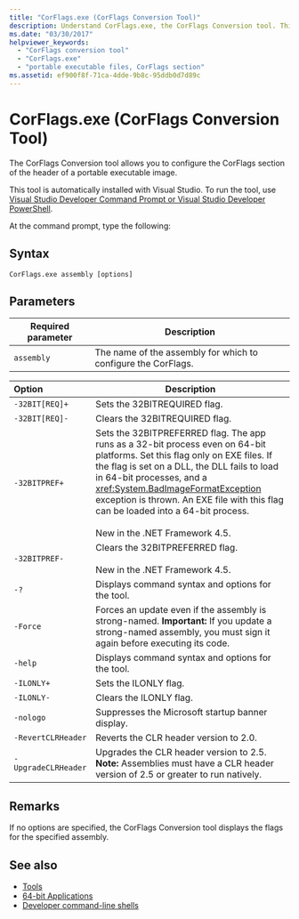 ```yaml
---
title: "CorFlags.exe (CorFlags Conversion Tool)"
description: Understand CorFlags.exe, the CorFlags Conversion tool. This tool lets you configure the CorFlags section of the header of a portable executable image.
ms.date: "03/30/2017"
helpviewer_keywords: 
  - "CorFlags conversion tool"
  - "CorFlags.exe"
  - "portable executable files, CorFlags section"
ms.assetid: ef900f8f-71ca-4dde-9b8c-95ddb0d7d89c
---
```

# CorFlags.exe (CorFlags Conversion Tool)

The CorFlags Conversion tool allows you to configure the CorFlags section of the header of a portable executable image.  
  
 This tool is automatically installed with Visual Studio. To run the tool, use [Visual Studio Developer Command Prompt or Visual Studio Developer PowerShell](/visualstudio/ide/reference/command-prompt-powershell).  
  
 At the command prompt, type the following:  
  
## Syntax  
  
```console  
CorFlags.exe assembly [options]  
```  
  
## Parameters  
  
|Required parameter|Description|  
|------------------------|-----------------|  
|`assembly`|The name of the assembly for which to configure the CorFlags.|  
  
|Option|Description|  
|:------------|-----------------|  
|`-32BIT[REQ]+`|Sets the 32BITREQUIRED flag.|  
|`-32BIT[REQ]-`|Clears the 32BITREQUIRED flag.|  
|`-32BITPREF+`|Sets the 32BITPREFERRED flag. The app runs as a 32-bit process even on 64-bit platforms. Set this flag only on EXE files. If the flag is set on a DLL, the DLL fails to load in 64-bit processes, and a <xref:System.BadImageFormatException> exception is thrown. An EXE file with this flag can be loaded into a 64-bit process.<br /><br /> New in the .NET Framework 4.5.|  
|`-32BITPREF-`|Clears the 32BITPREFERRED flag.<br /><br /> New in the .NET Framework 4.5.|  
|`-?`|Displays command syntax and options for the tool.|  
|`-Force`|Forces an update even if the assembly is strong-named. **Important:**  If you update a strong-named assembly, you must sign it again before executing its code.|  
|`-help`|Displays command syntax and options for the tool.|  
|`-ILONLY+`|Sets the ILONLY flag.|  
|`-ILONLY-`|Clears the ILONLY flag.|  
|`-nologo`|Suppresses the Microsoft startup banner display.|  
|`-RevertCLRHeader`|Reverts the CLR header version to 2.0.|  
|`-UpgradeCLRHeader`|Upgrades the CLR header version to 2.5. **Note:**  Assemblies must have a CLR header version of 2.5 or greater to run natively.|  
  
## Remarks  

 If no options are specified, the CorFlags Conversion tool displays the flags for the specified assembly.  
  
## See also

- [Tools](index.md)
- [64-bit Applications](../64-bit-apps.md)
- [Developer command-line shells](/visualstudio/ide/reference/command-prompt-powershell)
